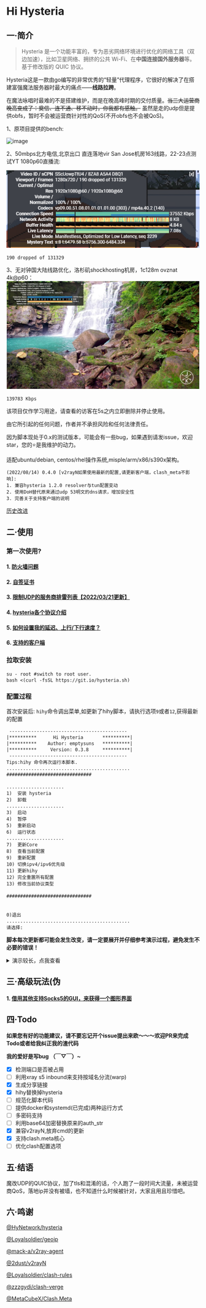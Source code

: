 # Hi Hysteria

## 一·简介
> Hysteria 是一个功能丰富的，专为恶劣网络环境进行优化的网络工具（双边加速），比如卫星网络、拥挤的公共 Wi-Fi、在**中国连接国外服务器**等。 基于修改版的 QUIC 协议。

Hysteria这是一款由go编写的非常优秀的“轻量”代理程序，它很好的解决了在搭建富强魔法服务器时最大的痛点——**线路拉跨**。

在魔法咏唱时最难的不是搭建维护，而是在晚高峰时期的交付质量。~~当三大运营商晚高变成了：奠信、连不通、移不动时，你我都有感触。~~ 虽然是走的udp但是提供obfs，暂时不会被运营商针对性的QoS(不开obfs也不会被QoS)。

1、原项目提供的bench:

![image](https://raw.githubusercontent.com/HyNetwork/hysteria/master/docs/bench/bench.png)

2、50mbps北方电信,北京出口 直连落地vir San Jose机房163线路，22-23点测试YT 1080p60直播流:

![image](imgs/speed.png)

```
190 dropped of 131329
```

3、无对钟国大陆线路优化，洛杉矶shockhosting机房，1c128m ovznat 4k@p60：
![image](imgs/yt.jpg)
```
139783 Kbps
```
该项目仅作学习用途，请查看的访客在5s之内立即删除并停止使用。

由它所引起的任何问题，作者并不承担风险和任何法律责任。

因为脚本现处于0.x的测试版本，可能会有一些bug，如果遇到请发issue，欢迎star，您的⭐是我维护的动力。

适配ubuntu/debian, centos/rhel操作系统,misple/arm/x86/s390x架构。

```
(2022/08/14) 0.4.0 [v2rayN如果使用最新的配置,请更新客户端，clash_meta不影响]:
1. 兼容hysteria 1.2.0 resolver与tun配置变动
2. 使用DoH替代原来通过udp 53明文的dns请求，增加安全性
3. 完善关于支持客户端的说明
```
[历史改进](md/log.md)

## 二·使用
### 第一次使用?

#### 1. [防火墙问题](md/firewall.md)

#### 2. [自签证书](md/certificate.md)

#### 3. [限制UDP的服务商排雷列表【2022/03/21更新】](md/blacklist.md)

#### 4. [hysteria各个协议介绍](md/protocol.md)

#### 5. [如何设置我的延迟、上行/下行速度？](md/speed.md)

#### 6. [**支持的客户端**](md/client.md)


### 拉取安装
```
su - root #switch to root user.
bash <(curl -fsSL https://git.io/hysteria.sh)
```

### 配置过程
首次安装后: `hihy`命令调出菜单,如更新了hihy脚本，请执行选项`9`或者`12`,获得最新的配置
```
 -------------------------------------------
|**********      Hi Hysteria       **********|
|**********    Author: emptysuns   **********|
|**********     Version: 0.3.8     **********|
 -------------------------------------------
Tips:hihy 命令再次运行本脚本.
............................................. 
############################### 

..................... 
1)  安装 hysteria 
2)  卸载 
..................... 
3)  启动 
4)  暂停 
5)  重新启动 
6)  运行状态 
..................... 
7)  更新Core 
8)  查看当前配置 
9)  重新配置 
10) 切换ipv4/ipv6优先级 
11) 更新hihy 
12) 完全重置所有配置 
13) 修改当前协议类型 

############################### 


0)退出 
............................................. 
请选择:
```
**脚本每次更新都可能会发生改变，请一定要展开并仔细参考演示过程，避免发生不必要的错误！**
<details>
  <summary>演示较长，点我查看</summary>
    <pre><blockcode> 
Local core version:v1.1.0
Remote core version:v1.1.0
Already the latest version.Ignore.
开始配置:
请选择证书申请方式:

1、使用ACME申请(推荐,需打开tcp 80/443)
2、使用本地证书文件
3、自签证书

输入序号:
3
请输入自签证书的域名(默认:wechat.com):

您已选择自签wechat.com证书加密.公网ip:1.2.3.4
请输入你想要开启的端口,此端口是server端口,建议10000-65535.(默认随机)

随机端口:12854

选择协议类型:

1、udp(QUIC)
2、faketcp
3、wechat-video(回车默认)

输入序号:
1
传输协议:udp

请输入您到此服务器的平均延迟,关系到转发速度(默认200,单位:ms):
180

期望速度,这是客户端的峰值速度,服务端默认不受限。Tips:脚本会自动*1.25做冗余，您期望过低或者过高会影响转发效率,请如实填写!
请输入客户端期望的下行速度:(默认50,单位:mbps):
200
请输入客户端期望的上行速度(默认10,单位:mbps):
40
请输入认证口令:
pekopeko

配置录入完成!

执行配置...

安装成功,请查看下方配置详细信息
install.sh: line 618: 11172 Killed                  /etc/hihy/bin/appS -c /etc/hihy/conf/hihyServer.json server > /tmp/hihy_debug.info 2>&1

1* [v2rayN/nekoray/hihy_cmd] 使用hysteria core直接运行
客户端配置文件输出至: /root/config.json ( 直接下载生成的配置文件[推荐] / 自行复制粘贴下方配置到本地 )
Tips:客户端默认只开启http(8888)、socks5(8889)代理!其他方式请参照hysteria文档自行修改客户端config.json
↓***********************************↓↓↓copy↓↓↓*******************************↓
{
"server": "1.2.3.4:12854",
"protocol": "udp",
"up_mbps": 50,
"down_mbps": 250,
"http": {
"listen": "127.0.0.1:10809",
"timeout" : 300,
"disable_udp": false
},
"socks5": {
"listen": "127.0.0.1:10808",
"timeout": 300,
"disable_udp": false
},
"alpn": "h3",
"acl": "acl/routes.acl",
"mmdb": "acl/Country.mmdb",
"auth_str": "pekopeko",
"server_name": "wechat.com",
"insecure": true,
"recv_window_conn": 23592960,
"recv_window": 94371840,
"disable_mtu_discovery": true,
"resolver": "https://223.5.5.5:443/dns-query",
"retry": 3,
"retry_interval": 3
}
↑***********************************↑↑↑copy↑↑↑*******************************↑

2* [Shadowrocket/Sagernet/Passwall] 一键链接:
hysteria://1.2.3.4:12854?protocol=udp&auth=pekopeko&peer=wechat.com&insecure=1&upmbps=50&downmbps=250&alpn=h3#Hys-1.2.3.4

3* [Clash.Meta] 推荐!配置文件已在/root/metaHys.yaml输出,请下载至客户端使用(beta)

  </blockcode></pre>
</details>


## 三·高级玩法(伪

#### 1. [借用其他支持Socks5的GUI，来获得一个图形界面](https://github.com/emptysuns/Hi_Hysteria/blob/main/md/gui.md)


## 四·Todo

**如果您有好的功能建议，请不要忘记开个issue提出来欧～～～欢迎PR来完成Todo或者给我纠正我的渣代码**

**我的爱好是写bug （￣▽￣）~**

* [x] 检测端口是否被占用
* [ ] 利用xray s5 inbound来支持按域名分流(warp)
* [x] 生成分享链接
* [x] hihy替换掉hysteria
* [ ] 规范化脚本代码
* [ ] 提供docker和systemd(已完成)两种运行方式
* [ ] 多密码支持
* [ ] 利用base64加密替换原来的auth_str
* [x] 兼容v2rayN,放弃cmd的更新
* [x] 支持clash.meta核心
* [ ] 优化clash配置选项

## 五·结语

魔改UDP的QUIC协议，加了tls和混淆的话，个人跑了一段时间大流量，未被运营商QoS，落地ip并没有被墙，也不知道什么时候被针对，大家且用且珍惜吧。


## 六·鸣谢


[@HyNetwork/hysteria](https://github.com/HyNetwork/hysteria)


[@Loyalsoldier/geoip](https://github.com/Loyalsoldier/geoip)


[@mack-a/v2ray-agent](https://github.com/mack-a/v2ray-agent)


[@2dust/v2rayN](https://github.com/2dust/v2rayN)


[@Loyalsoldier/clash-rules](https://github.com/Loyalsoldier/clash-rules)


[@zzzgydi/clash-verge](https://github.com/zzzgydi/clash-verge)


[@MetaCubeX/Clash.Meta](https://github.com/MetaCubeX/Clash.Meta)
